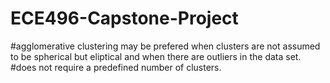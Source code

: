 # ECE496-Capstone-Project
#agglomerative clustering may be prefered when clusters are not assumed to be spherical but eliptical and when there are outliers in the data set.
#does not require a predefined number of clusters.
